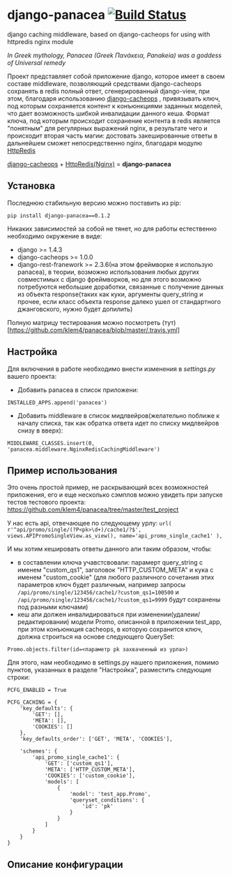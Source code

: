 django-panacea [![Build Status](https://travis-ci.org/klem4/panacea.png?branch=master)](https://travis-ci.org/klem4/panacea)
=======
django caching middleware, based on django-cacheops for using with httpredis nginx module

*In Greek mythology, Panacea (Greek Πανάκεια, Panakeia) was a goddess of Universal remedy*


Проект представляет собой приложение django, которое имеет в своем составе middleware, позволяющий средствами django-cacheops
сохранять в redis полный ответ, сгенерированный django-view, при этом, благодаря использованию [django-cacheops](https://github.com/Suor/django-cacheops "django-cacheops") , привязывать
ключ, под которым сохраняется контент к конъюнкциями заданных моделей, что дает возможность шибкой инвалидации данного кеша.
Формат ключа, под которым происходит сохранение контента в redis является "понятным" для регулярных выражений nginx, в результате
чего и происходит вторая часть магии: достовать закешированные ответы в дальнейшем сможет непосредственно nginx, благодаря модулю [HttpRedis](http://wiki.nginx.org/HttpRedis)

[django-cacheops](https://github.com/Suor/django-cacheops "django-cacheops") + [HttpRedis(Nginx)](http://wiki.nginx.org/HttpRedis) = **django-panacea**

## Установка
Последнюю стабильную версию можно поставить из pip:

`pip install django-panacea==0.1.2`

Никаких зависимостей за собой не тянет, но для работы естественно необходимо окружение в виде:
 - django >= 1.4.3
 - django-cacheops >= 1.0.0
 - django-rest-franework >= 2.3.6(на этом фреймворке я использую panacea), в теории, возможно использования любых других 
совместимых с django фреймворков, но для этого возможно потребуются небольшие доработки, связанные с получение данных из объекта
response(таких как куки, аргументы query_string и прочее, если класс объекта response далеко ушел от стандартного джанговского,
нужно будет допилить)

Полную матрицу тестирования можно посмотреть (тут)[https://github.com/klem4/panacea/blob/master/.travis.yml]

## Настройка
Для включения в работе необходимо внести изменения в *settings.py* вашего проекта:
 - Добавить panacea в список приложени: 

`INSTALLED_APPS.append('panacea')`

 - Добавить middleware в список мидлвейров(желательно поближе к началу списка, так как обратка ответа
 идет по списку мидлвейров снизу в вверх): 

`MIDDLEWARE_CLASSES.insert(0, 'panacea.middleware.NginxRedisCachingMiddleware')`

## Пример использования
Это очень простой пример, не раскрывающий всех возможностей приложения, его и еще несколько сэмплов можно увидеть при запуске тестов
тестового проекта: https://github.com/klem4/panacea/tree/master/test_project


У нас есть api, отвечающее по следующему урлу: 
`url(
        r'^api/promo/single/(?P<pk>\d+)/cache1/?$',
        views.APIPromoSingleView.as_view(),
        name='api_promo_single_cache1'
    ),`
    
И мы хотим кешировать ответы данного апи таким образом, чтобы:
 - в составлении ключа учавстсвовали: парамерт query_string с именем "custom_qs1", заголовок "HTTP_CUSTOM_META" и кука с именем "custom_cookie"
 (для любого различного сочетания этих параметров ключ будет различным, например запросы
`/api/promo/single/123456/cache1/?custom_qs1=100500` и `/api/promo/single/123456/cache1/?custom_qs1=9999` будут сохранены под разными ключами) 
 - кеш апи должен инвалидироваться при изменении(удалеии/редактировании) модели Promo, описанной в приложении test_app, при этом
 конъюнкция cacheops, в которую сохранится ключ, должна строиться на основе следующего QuerySet: 

`Promo.objects.filter(id=<параметр pk захваченный из урла>)`

Для этого, нам необходимо в settings.py нашего приложения, помимо пунктов, указанных в разделе "Настройка", разместить следующие строки:


    PCFG_ENABLED = True

    PCFG_CACHING = {
        'key_defaults': {
            'GET': [],
            'META': [],
            'COOKIES': []
        },
        'key_defaults_order': ['GET', 'META', 'COOKIES'],
    
        'schemes': {
            'api_promo_single_cache1': {
                'GET': ['custom_qs1'],
                'META': ['HTTP_CUSTOM_META'],
                'COOKIES': ['custom_cookie'],
                'models': [
                    {
                        'model': 'test_app.Promo',
                        'queryset_conditions': {
                            'id': 'pk'
                        }
                    }
                ]
            }
        }
    }


## Описание конфигурации
